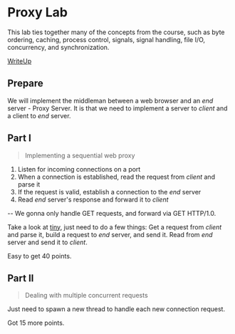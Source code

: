 # Proxy Lab

This lab ties together many of the concepts from the course, such as byte
ordering, caching, process control, signals, signal handling, file I/O,
concurrency, and synchronization.

[WriteUp](http://csapp.cs.cmu.edu/3e/proxylab.pdf)

## Prepare

We will implement the middleman between a web browser and an *end* server - Proxy Server.
It is that we need to implement a server to *client* and a client to *end* server.

## Part I

> Implementing a sequential web proxy

1. Listen for incoming connections on a port
2. When a connection is established, read the request from *client* and parse it
3. If the request is valid, establish a connection to the *end* server
4. Read *end* server's response and forward it to *client*

-- We gonna only handle GET requests, and forward via GET HTTP/1.0.

Take a look at [tiny](./tiny/tiny.c), just need to do a few things:
Get a request from *client* and parse it, build a request to *end* server, and
send it. Read from *end* server and send it to *client*.

Easy to get 40 points.

## Part II

> Dealing with multiple concurrent requests

Just need to spawn a new thread to handle each new connection request.

Got 15 more points.
